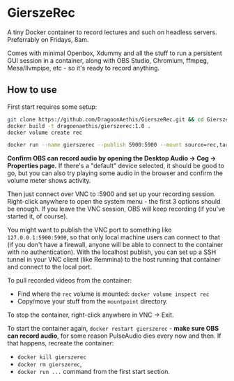 # GierszeRec

A tiny Docker container to record lectures and such on headless servers. Preferrably on Fridays, 8am.

Comes with minimal Openbox, Xdummy and all the stuff to run a persistent GUI session in a container,
along with OBS Studio, Chromium, ffmpeg, Mesa/llvmpipe, etc - so it's ready to record anything.


## How to use

First start requires some setup:

```bash
git clone https://github.com/DragoonAethis/GierszeRec.git && cd GierszeRec
docker build -t dragoonaethis/gierszerec:1.0 .
docker volume create rec

docker run --name gierszerec --publish 5900:5900 --mount source=rec,target=/rec dragoonaethis/gierszerec:1.0
```

**Confirm OBS can record audio by opening the Desktop Audio -> Cog -> Properties page.** If there's
a "default" device selected, it should be good to go, but you can also try playing some audio in the
browser and confirm the volume meter shows activity.

Then just connect over VNC to :5900 and set up your recording session. Right-click anywhere to open
the system menu - the first 3 options should be enough. If you leave the VNC session, OBS will keep
recording (if you've started it, of course).

You might want to publish the VNC port to something like `127.0.0.1:5900:5900`, so that only local
machine users can connect to that (if you don't have a firewall, anyone will be able to connect to
the container with no authentication). With the localhost publish, you can set up a SSH tunnel in
your VNC client (like Remmina) to the host running that container and connect to the local port.

To pull recorded videos from the container:

- Find where the `rec` volume is mounted: `docker volume inspect rec`
- Copy/move your stuff from the `mountpoint` directory.

To stop the container, right-click anywhere in VNC -> Exit.

To start the container again, `docker restart gierszerec` - **make sure OBS can record audio**, for
some reason PulseAudio dies every now and then. If that happens, recreate the container:

- `docker kill gierszerec`
- `docker rm gierszerec`,
- `docker run ...` command from the first start section.
